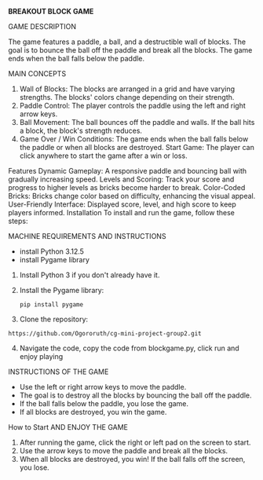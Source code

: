 **BREAKOUT BLOCK GAME**

GAME DESCRIPTION

The game features a paddle, a ball, and a destructible wall of blocks. The goal is to bounce the ball off the paddle and break all the blocks. The game ends when the ball falls below the paddle.

MAIN CONCEPTS

1. Wall of Blocks: The blocks are arranged in a grid and have varying strengths. The blocks' colors change depending on their strength.
2. Paddle Control: The player controls the paddle using the left and right arrow keys.
3. Ball Movement: The ball bounces off the paddle and walls. If the ball hits a block, the block's strength reduces.
4. Game Over / Win Conditions: The game ends when the ball falls below the paddle or when all blocks are destroyed.
Start Game: The player can click anywhere to start the game after a win or loss.

Features
Dynamic Gameplay: A responsive paddle and bouncing ball with gradually increasing speed.
Levels and Scoring: Track your score and progress to higher levels as bricks become harder to break.
Color-Coded Bricks: Bricks change color based on difficulty, enhancing the visual appeal.
User-Friendly Interface: Displayed score, level, and high score to keep players informed.
Installation
To install and run the game, follow these steps:


MACHINE REQUIREMENTS AND INSTRUCTIONS
- install Python 3.12.5
- install Pygame library

1. Install Python 3 if you don't already have it.
2. Install the Pygame library:

    ```
    pip install pygame
    ```
3. Clone the repository:
```
https://github.com/Ogororuth/cg-mini-project-group2.git
```
4. Navigate the code, copy the code from blockgame.py, click run and enjoy playing


INSTRUCTIONS OF THE GAME
- Use the left or right arrow keys to move the paddle.
- The goal is to destroy all the blocks by bouncing the ball off the paddle.
- If the ball falls below the paddle, you lose the game.
- If all blocks are destroyed, you win the game.

How to Start AND ENJOY THE GAME

1. After running the game, click the right or left pad on the screen to start.
2. Use the arrow keys to move the paddle and break all the blocks.
3. When all blocks are destroyed, you win! If the ball falls off the screen, you lose.

